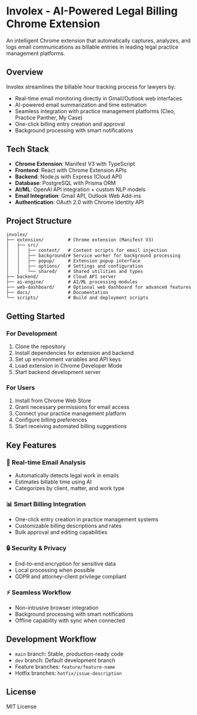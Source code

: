 # Involex - AI-Powered Legal Billing Chrome Extension

An intelligent Chrome extension that automatically captures, analyzes, and logs email communications as billable entries in leading legal practice management platforms.

## Overview

Involex streamlines the billable hour tracking process for lawyers by:
- Real-time email monitoring directly in Gmail/Outlook web interfaces
- AI-powered email summarization and time estimation
- Seamless integration with practice management platforms (Cleo, Practice Panther, My Case)
- One-click billing entry creation and approval
- Background processing with smart notifications

## Tech Stack

- **Chrome Extension**: Manifest V3 with TypeScript
- **Frontend**: React with Chrome Extension APIs
- **Backend**: Node.js with Express (Cloud API)
- **Database**: PostgreSQL with Prisma ORM
- **AI/ML**: OpenAI API integration + custom NLP models
- **Email Integration**: Gmail API, Outlook Web Add-ins
- **Authentication**: OAuth 2.0 with Chrome Identity API

## Project Structure

```
involex/
├── extension/         # Chrome extension (Manifest V3)
│   ├── src/
│   │   ├── content/   # Content scripts for email injection
│   │   ├── background/# Service worker for background processing
│   │   ├── popup/     # Extension popup interface
│   │   ├── options/   # Settings and configuration
│   │   └── shared/    # Shared utilities and types
├── backend/           # Cloud API server
├── ai-engine/         # AI/ML processing modules
├── web-dashboard/     # Optional web dashboard for advanced features
├── docs/              # Documentation
└── scripts/           # Build and deployment scripts
```

## Getting Started

### For Development
1. Clone the repository
2. Install dependencies for extension and backend
3. Set up environment variables and API keys
4. Load extension in Chrome Developer Mode
5. Start backend development server

### For Users
1. Install from Chrome Web Store
2. Grant necessary permissions for email access
3. Connect your practice management platform
4. Configure billing preferences
5. Start receiving automated billing suggestions

## Key Features

### 🚀 Real-time Email Analysis
- Automatically detects legal work in emails
- Estimates billable time using AI
- Categorizes by client, matter, and work type

### 📊 Smart Billing Integration
- One-click entry creation in practice management systems
- Customizable billing descriptions and rates
- Bulk approval and editing capabilities

### 🔒 Security & Privacy
- End-to-end encryption for sensitive data
- Local processing when possible
- GDPR and attorney-client privilege compliant

### ⚡ Seamless Workflow
- Non-intrusive browser integration
- Background processing with smart notifications
- Offline capability with sync when connected

## Development Workflow

- `main` branch: Stable, production-ready code
- `dev` branch: Default development branch
- Feature branches: `feature/feature-name`
- Hotfix branches: `hotfix/issue-description`

## License

MIT License
